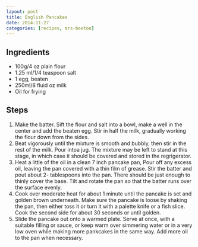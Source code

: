 ```yaml
---
layout: post
title: English Pancakes
date: 2014-11-27
categories: [recipes, mrs-beeton]
---
```


## Ingredients

* 100g/4 oz plain flour
* 1.25 ml/1/4 teaspoon salt
* 1 egg, beaten
* 250ml/8 fluid oz milk
* Oil for frying

## Steps

1. Make the batter. Sift the flour and salt into a bowl, make a well in the center and add the beaten egg. Stir in half the milk, gradually working the flour down from the sides.
1. Beat vigorously until the mixture is smooth and bubbly, then stir in the rest of the milk. Pour intoa jug. The mixture may be left to stand at this stage, in which case it should be covered and stored in the regrigerator.
1. Heat a little of the oil in a clean 7 inch pancake pan, Pour off any excess oil, leaving the pan covered with a thin film of grease. Stir the batter and pout about 2- tablespoons into the pan. There should be just enough to thinly cover the base. Tilt and rotate the pan so that the batter runs over the surface evenly.
1. Cook over moderate heat for about 1 minute until the pancake is set and golden brown underneath. Make sure the pancake is loose by shaking the pan, then either toss it or turn it with a palette knife or a fish slice. Cook the second side for about 30 seconds or until golden.
1. Slide the pancake out onto a warmed plate. Serve at once, with a suitable filling or sauce, or keep warm over simmering water or in a very low oven while making more pankcakes in the same way. Add more oil to the pan when necessary.
